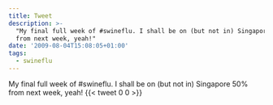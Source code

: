 ```yaml
---
title: Tweet
description: >-
  "My final full week of #swineflu. I shall be on (but not in) Singapore 50%
  from next week, yeah!"
date: '2009-08-04T15:08:05+01:00'
tags:
  - swineflu
---
```

My final full week of #swineflu. I shall be on (but not in) Singapore 50% from next week, yeah!
      {{< tweet 0 0 >}}
    
